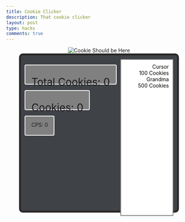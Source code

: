 ```yaml
---
title: Cookie Clicker
description: That cookie clicker
layout: post
type: hacks
comments: true
---
```

<style>
    .menu {
        height: 400px;
        width: 80%;
        background-color: #3f4247;
        margin-left: auto;
        margin-right: auto;
        border-radius: 10px;
        border: solid 5px #292827;
        padding: 10px;

        display: flex;
        justify-content: space-between; 
        align-items: flex-start; 
    }
    .cookiesClickedMenu {
        font-size: 28px;
    }
    .cookiesMenu > div {
        background-color: grey;
        padding: 0px 16px;
        margin: 15px 0;
        border-radius: 4px;
        border: solid 2px white;
        width: fit-content;
        height: 50px;
    }
    .store {
        width: 120px;
        display: inline-block;
        overflow: auto;
        text-align: right;
        background-color: white;
        height: 100%;
        padding: 10px;
        border-radius: 2px;
        border: solid 2px grey;
    }
    .item > p {
        margin: 0;
    }
    .item:hover {
        background-color: grey;
    }
    .item:active {
        background-color: black;
    }
    .cookie:active {
        width: 80%;
        height: 80%;
    }
</style>

<div style="text-align:center;">
    <img src="{{site.baseurl}}/images/cookieClicker.png" alt="Cookie Should be Here" onclick="clickCookie(1, true);" class="cookie">
</div>
<!-- Important Information -->
<div id="menu" class="menu">
    <div class="cookiesMenu" style="display:inline-block; width:fit-content">
        <div><p id="totalCookiesClickedMenu" class="cookiesClickedMenu">Total Cookies: 0</p></div>
        <div><p id="cookiesClickedMenu" class="cookiesClickedMenu">Cookies: 0</p></div>
        <div><p id="cookiesPerSecond" class="cookiesPerSecond">CPS: 0</p></div>
    </div>
    <!-- Store -->
    <div class="store">
        <div class="item" id="cursor" onclick="if (cookiesClicked >= 100) {cursorsOwned++; cookiesClicked-=100; cPerSecond++;}">
            <p style="color:black">Cursor</p>
            <p style="color:black; font-size:14px">100 Cookies</p>
        </div>
        <div class="item" id="grandma" onclick="if (cookiesClicked >= 500) {grandmasOwned++; cookiesClicked-=500; cPerSecond+=5}">
            <p style="color:black">Grandma</p>
            <p style="color:black; font-size:14px">500 Cookies</p>
        </div>
    </div>
</div>

<script>
    // All sound file sources
    const cookieClickSound = [
        new Audio('{{site.baseurl}}/audio/cookieClick1.mp3'), 
        new Audio('{{site.baseurl}}/audio/cookieClick2.mp3'), 
        new Audio('{{site.baseurl}}/audio/cookieClick3.mp3'), 
        new Audio('{{site.baseurl}}/audio/cookieClick4.mp3')
    ]

    // important reference variables
    let cPerSecond = 0;
    let cursorsOwned = 0;
    let grandmasOwned =
    let cookiesClicked = 0;
    let totalCookiesClicked = 0;
    let cookiesClickedMenu = document.getElementById("cookiesClickedMenu");
    let totalCookiesClickedMenu = document.getElementById("totalCookiesClickedMenu");
    let cookiesPerSecondMenu = document.getElementById("cookiesPerSecond");
    
    function clickCookie(cookiesPerSecond, playSound = false) {
        // Increases cookies clicked count
        cookiesClicked += cookiesPerSecond;
        totalCookiesClicked += cookiesPerSecond;
        cookiesPerSecondMenu.innerHTML = "CPS: " + cPerSecond;
        // Updates counter
        cookiesClickedMenu.innerHTML = "Cookies: " + cookiesClicked;
        totalCookiesClickedMenu.innerHTML = "Total Cookies: " + totalCookiesClicked;
        if (playSound) {
            cookieClickSound[Math.floor((Math.random() * 3))].play();
        }
    }
    // Function to generate cookies depending on number cursors owned
    function cursorCookies(x) {
        clickCookie(x);
        // console.log(x);
        // This is broken, does not add grandmas. Needs to be fixed
        setTimeout(() => cursorCookies(cursorsOwned), 1000); // Pass a function reference with setTimeout
    }

    // Initial call of loop to generate cookies
    cursorCookies(cursorsOwned);
</script>
